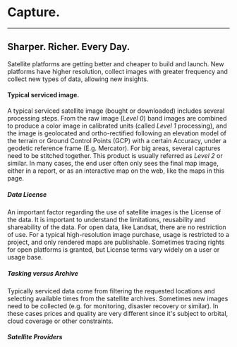 # Capture.
---
## Sharper. Richer. Every Day.

Satellite platforms are getting better and cheaper to build and launch. New platforms have higher resolution, collect images with greater frequency and collect new types of data, allowing new insights.

#### Typical serviced image.

A typical serviced satellite image (bought or downloaded) includes several processing steps. From the raw image (*Level 0*) band images are combined to produce a color image in calibrated units (called *Level 1* processing), and the image is geolocated and ortho-rectified following an elevation model of the terrain or Ground Control Points (GCP) with a certain Accuracy, under a geodetic reference frame (E.g. Mercator). For big areas, several captures need to be stitched together. This product is usually referred as *Level 2* or similar. In many cases, the end user often only sees the final map image, either in a report, or as an interactive map on the web, like the maps in this page.

##### Data License

An important factor regarding the use of satellite images is the License of the data. It is important to understand the limitations, reusability and shareability of the data. For open data, like Landsat, there are no restriction of use. For a typical high-resolution image purchase, usage is restricted to a project, and only rendered maps are publishable. Sometimes tracing rights for open platforms is granted, but License terms vary widely on a user or usage base.

##### Tasking versus Archive

Typically serviced data come from filtering the requested locations and selecting available times from the satellite archives. Sometimes new images need to be collected (e.g. for monitoring, disaster recovery or similar). In these cases prices and quality are very different since it's subject to orbital, cloud coverage or other constraints.

##### Satellite Providers